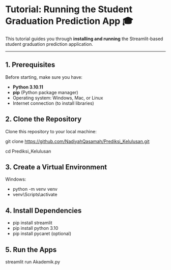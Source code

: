 # Tutorial: Running the Student Graduation Prediction App 🎓

This tutorial guides you through **installing and running** the Streamlit-based student graduation prediction application.

---

## 1. Prerequisites

Before starting, make sure you have:

- **Python 3.10.11**
- **pip** (Python package manager)
- Operating system: Windows, Mac, or Linux
- Internet connection (to install libraries)

## 2. Clone the Repository

Clone this repository to your local machine:

git clone https://github.com/NadiyahQasamah/Prediksi_Kelulusan.git

cd Prediksi_Kelulusan

## 3. Create a Virtual Environment

Windows:
- python -m venv venv
- venv\Scripts\activate

## 4. Install Dependencies

- pip install streamlit
- pip install python 3.10
- pip install pycaret (optional)

## 5. Run the Apps
streamlit run Akademik.py
